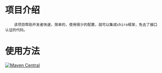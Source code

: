 # 项目介绍
        该项目帮助开发者快速，简单的，使用很少的配置，就可以集成shiro框架，免去了接口认证的代码。
# 使用方法
[![Maven Central](https://camo.githubusercontent.com/e7cacdfa1e3b28c8d69fe23418364c62c354ba48/68747470733a2f2f6d6176656e2d6261646765732e6865726f6b756170702e636f6d2f6d6176656e2d63656e7472616c2f636f6d2e6769746875622e686f7562622f73656e7369746976652f62616467652e737667 "Maven Central")](https://baidu.com)
